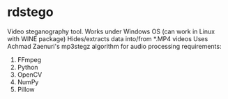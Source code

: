 # rdstego
Video steganography tool. Works under Windows OS (can work in Linux with WINE package)
Hides/extracts data into/from *.MP4 videos
Uses Achmad Zaenuri's mp3stegz algorithm for audio processing
requirements:
1. FFmpeg
2. Python
3. OpenCV
4. NumPy
5. Pillow
